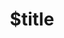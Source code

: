 ---
title: $title
second_title: Aspose.BarCode for .NET API 参考
description: $description
type: docs
weight: $weight
url: /zh/net/$ref/
---
